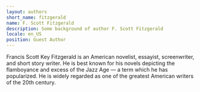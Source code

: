 ```yaml
---
layout: authors
short_name: fitzgerald
name: F. Scott Fitzgerald
description: Some background of author F. Scott Fitzgerald
locale: en_US
position: Guest Author
---
```


Francis Scott Key Fitzgerald is an American novelist, essayist, screenwriter,
and short story writer<!--more-->. He is best known for his novels depicting the
flamboyance and excess of the Jazz Age &mdash; a term which he has popularized.
He is widely regarded as one of the greatest American writers of the 20th
century.
